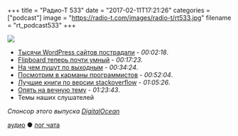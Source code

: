 +++
title = "Радио-Т 533"
date = "2017-02-11T17:21:26"
categories = ["podcast"]
image = "https://radio-t.com/images/radio-t/rt533.jpg"
filename = "rt_podcast533"
+++

![](https://radio-t.com/images/radio-t/rt533.jpg)

- [Тысячи WordPress сайтов пострадали](http://www.zdnet.com/article/thousands-of-wordpress-websites-fall-prey-to-defacement/) - *00:02:18*.
- [Flipboard теперь почти умный](https://www.macrumors.com/2017/02/08/flipboard-updates-ios-app/) - *00:17:23*.
- [На чем пушут по выходным](http://stackoverflow.blog/2017/02/What-Programming-Languages-Weekends/) - *00:34:24*.
- [Посмотрим в карманы программистов](https://techcrunch.com/2017/02/09/what-software-engineers-are-making-around-the-world-right-now/) - *00:52:04*.
- [Лучшие книги по версии stackoverflow](http://dev-books.com/) - *01:05:26*.
- [Опять на вечную тему](https://www.washingtonpost.com/posteverything/wp/2014/12/30/google-got-it-wrong-the-open-office-trend-is-destroying-the-workplace/) - *01:23:43*.
- Темы наших слушателей

_Спонсор этого выпуска [DigitalOcean](https://www.digitalocean.com)_

[аудио](http://cdn.radio-t.com/rt_podcast533.mp3) ● [лог чата](http://chat.radio-t.com/logs/radio-t-533.html)
<audio src="http://cdn.radio-t.com/rt_podcast533.mp3" preload="none"></audio>
